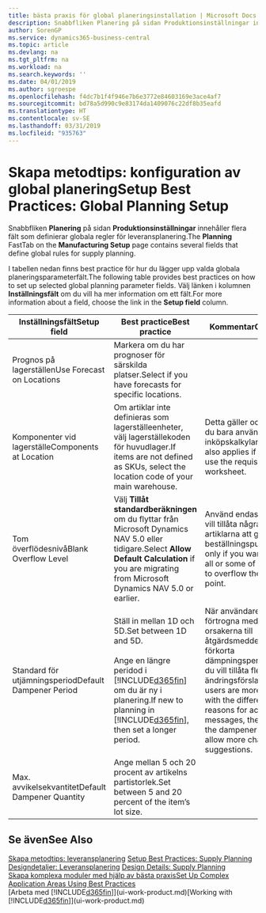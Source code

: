 ```yaml
---
title: bästa praxis för global planeringsinstallation | Microsoft Docs
description: Snabbfliken Planering på sidan Produktionsinställningar innehåller flera fält som definierar globala regler för leveransplanering.
author: SorenGP
ms.service: dynamics365-business-central
ms.topic: article
ms.devlang: na
ms.tgt_pltfrm: na
ms.workload: na
ms.search.keywords: ''
ms.date: 04/01/2019
ms.author: sgroespe
ms.openlocfilehash: f4dc7b1f4f946e7b6e3772e84603169e3ace4af7
ms.sourcegitcommit: bd78a5d990c9e83174da1409076c22df8b35eafd
ms.translationtype: HT
ms.contentlocale: sv-SE
ms.lasthandoff: 03/31/2019
ms.locfileid: "935763"
---
```

# <a name="setup-best-practices-global-planning-setup"></a><span data-ttu-id="eb2c8-103">Skapa metodtips: konfiguration av global planering</span><span class="sxs-lookup"><span data-stu-id="eb2c8-103">Setup Best Practices: Global Planning Setup</span></span>
<span data-ttu-id="eb2c8-104">Snabbfliken **Planering** på sidan **Produktionsinställningar** innehåller flera fält som definierar globala regler för leveransplanering.</span><span class="sxs-lookup"><span data-stu-id="eb2c8-104">The **Planning** FastTab on the **Manufacturing Setup** page contains several fields that define global rules for supply planning.</span></span>  

 <span data-ttu-id="eb2c8-105">I tabellen nedan finns best practice för hur du lägger upp valda globala planeringsparameterfält.</span><span class="sxs-lookup"><span data-stu-id="eb2c8-105">The following table provides best practices on how to set up selected global planning parameter fields.</span></span> <span data-ttu-id="eb2c8-106">Välj länken i kolumnen **Inställningsfält** om du vill ha mer information om ett fält.</span><span class="sxs-lookup"><span data-stu-id="eb2c8-106">For more information about a field, choose the link in the **Setup field** column.</span></span>  

|<span data-ttu-id="eb2c8-107">Inställningsfält</span><span class="sxs-lookup"><span data-stu-id="eb2c8-107">Setup field</span></span>|<span data-ttu-id="eb2c8-108">Best practice</span><span class="sxs-lookup"><span data-stu-id="eb2c8-108">Best practice</span></span>|<span data-ttu-id="eb2c8-109">Kommentar</span><span class="sxs-lookup"><span data-stu-id="eb2c8-109">Comment</span></span>|  
|-----------------|-------------------|-------------|  
|<span data-ttu-id="eb2c8-110">Prognos på lagerställen</span><span class="sxs-lookup"><span data-stu-id="eb2c8-110">Use Forecast on Locations</span></span>|<span data-ttu-id="eb2c8-111">Markera om du har prognoser för särskilda platser.</span><span class="sxs-lookup"><span data-stu-id="eb2c8-111">Select if you have forecasts for specific locations.</span></span>||  
|<span data-ttu-id="eb2c8-112">Komponenter vid lagerställe</span><span class="sxs-lookup"><span data-stu-id="eb2c8-112">Components at Location</span></span>|<span data-ttu-id="eb2c8-113">Om artiklar inte definieras som lagerställeenheter, välj lagerställekoden för huvudlager.</span><span class="sxs-lookup"><span data-stu-id="eb2c8-113">If items are not defined as SKUs, select the location code of your main warehouse.</span></span>|<span data-ttu-id="eb2c8-114">Detta gäller också om du bara använder inköpskalkylarket.</span><span class="sxs-lookup"><span data-stu-id="eb2c8-114">This also applies if you only use the requisition worksheet.</span></span>|  
|<span data-ttu-id="eb2c8-115">Tom överflödesnivå</span><span class="sxs-lookup"><span data-stu-id="eb2c8-115">Blank Overflow Level</span></span>|<span data-ttu-id="eb2c8-116">Välj **Tillåt standardberäkningen** om du flyttar från Microsoft Dynamics NAV 5.0 eller tidigare.</span><span class="sxs-lookup"><span data-stu-id="eb2c8-116">Select **Allow Default Calculation** if you are migrating from Microsoft Dynamics NAV 5.0 or earlier.</span></span>|<span data-ttu-id="eb2c8-117">Använd endast om du vill tillåta några eller alla artiklarna att gå över beställningspunkten.</span><span class="sxs-lookup"><span data-stu-id="eb2c8-117">Use only if you want to allow all or some of your items to overflow the reorder point.</span></span>|  
|<span data-ttu-id="eb2c8-118">Standard för utjämningsperiod</span><span class="sxs-lookup"><span data-stu-id="eb2c8-118">Default Dampener Period</span></span>|<span data-ttu-id="eb2c8-119">Ställ in mellan 1D och 5D.</span><span class="sxs-lookup"><span data-stu-id="eb2c8-119">Set between 1D and 5D.</span></span><br /><br /> <span data-ttu-id="eb2c8-120">Ange en längre peridod i [!INCLUDE[d365fin](includes/d365fin_md.md)] om du är ny i planering.</span><span class="sxs-lookup"><span data-stu-id="eb2c8-120">If new to planning in [!INCLUDE[d365fin](includes/d365fin_md.md)], then set a longer period.</span></span>|<span data-ttu-id="eb2c8-121">När användare är mer förtrogna med de olika orsakerna till åtgärdsmeddelanden, förkorta dämpningsperioden om du vill tillåta fler ändringsförslag.</span><span class="sxs-lookup"><span data-stu-id="eb2c8-121">When users are more familiar with the different reasons for action messages, then shorten the dampener period to allow more change suggestions.</span></span>|  
|<span data-ttu-id="eb2c8-122">Max. avvikelsekvantitet</span><span class="sxs-lookup"><span data-stu-id="eb2c8-122">Default Dampener Quantity</span></span>|<span data-ttu-id="eb2c8-123">Ange mellan 5 och 20 procent av artikelns partistorlek.</span><span class="sxs-lookup"><span data-stu-id="eb2c8-123">Set between 5 and 20 percent of the item’s lot size.</span></span>||  

## <a name="see-also"></a><span data-ttu-id="eb2c8-124">Se även</span><span class="sxs-lookup"><span data-stu-id="eb2c8-124">See Also</span></span>  
 <span data-ttu-id="eb2c8-125">[Skapa metodtips: leveransplanering](setup-best-practices-supply-planning.md) </span><span class="sxs-lookup"><span data-stu-id="eb2c8-125">[Setup Best Practices: Supply Planning](setup-best-practices-supply-planning.md) </span></span>  
 <span data-ttu-id="eb2c8-126">[Designdetaljer: Leveransplanering](design-details-supply-planning.md) </span><span class="sxs-lookup"><span data-stu-id="eb2c8-126">[Design Details: Supply Planning](design-details-supply-planning.md) </span></span>  
 [<span data-ttu-id="eb2c8-127">Skapa komplexa moduler med hjälp av bästa praxis</span><span class="sxs-lookup"><span data-stu-id="eb2c8-127">Set Up Complex Application Areas Using Best Practices</span></span>](set-up-complex-application-areas-using-best-practices.md)  
 <span data-ttu-id="eb2c8-128">[Arbeta med [!INCLUDE[d365fin](includes/d365fin_md.md)]](ui-work-product.md)</span><span class="sxs-lookup"><span data-stu-id="eb2c8-128">[Working with [!INCLUDE[d365fin](includes/d365fin_md.md)]](ui-work-product.md)</span></span>
